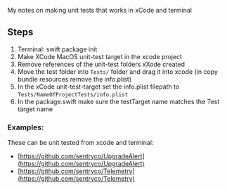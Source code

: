 My notes on making unit tests that works in xCode and terminal<!--more-->

## Steps
1. Terminal: swift package init
2. Make XCode MacOS unit-test target in the xcode project
3. Remove references of the unit-test folders xXode created
4. Move the test folder into `Tests/` folder and drag it into xcode (in copy bundle resources remove the info.plist)
5. In the xCode unit-test-target set the info.plist filepath to `Tests/NameOfProjectTests/info.plist`
6. In the package.swift make sure the testTarget name matches the Test target name

### Examples:
These can be unit tested from xcode and terminal:
- [https://github.com/sentryco/UpgradeAlert](https://github.com/sentryco/UpgradeAlert) 
- [https://github.com/sentryco/Telemetry](https://github.com/sentryco/Telemetry) 